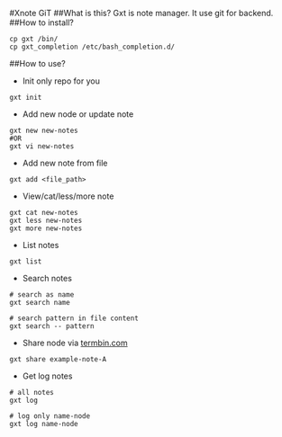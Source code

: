 
#Xnote GiT
##What is this?
Gxt is note manager. It use git for backend.
##How to install?
```
cp gxt /bin/
cp gxt_completion /etc/bash_completion.d/
```
##How to use?
- Init only repo for you
```
gxt init
```

- Add new node or update note
```
gxt new new-notes
#OR
gxt vi new-notes
```

- Add new note from file
```
gxt add <file_path>
```

- View/cat/less/more note
```
gxt cat new-notes
gxt less new-notes
gxt more new-notes
```

- List notes
```
gxt list
```

- Search notes
```
# search as name
gxt search name
```
```
# search pattern in file content
gxt search -- pattern
```

- Share node via [termbin.com](http://termbin.com)
```
gxt share example-note-A
```

- Get log notes
```
# all notes
gxt log
```
```
# log only name-node
gxt log name-node
```
